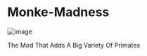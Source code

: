 # Monke-Madness

![image](https://user-images.githubusercontent.com/80973108/115090176-c54a3a00-9ed9-11eb-8fc7-016441f4a091.png)

The Mod That Adds A Big Variety Of Primates
